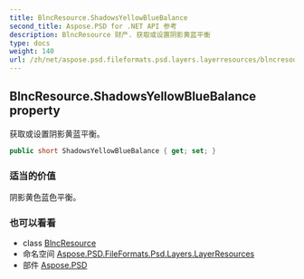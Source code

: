 ```yaml
---
title: BlncResource.ShadowsYellowBlueBalance
second_title: Aspose.PSD for .NET API 参考
description: BlncResource 财产. 获取或设置阴影黄蓝平衡
type: docs
weight: 140
url: /zh/net/aspose.psd.fileformats.psd.layers.layerresources/blncresource/shadowsyellowbluebalance/
---
```

## BlncResource.ShadowsYellowBlueBalance property

获取或设置阴影黄蓝平衡。

```csharp
public short ShadowsYellowBlueBalance { get; set; }
```

### 适当的价值

阴影黄色蓝色平衡。

### 也可以看看

* class [BlncResource](../)
* 命名空间 [Aspose.PSD.FileFormats.Psd.Layers.LayerResources](../../blncresource/)
* 部件 [Aspose.PSD](../../../)


